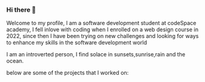 ### Hi there 👋
Welcome to my profile, I am a software development student at codeSpace academy,  I fell inlove with coding when I enrolled on a web design course in 2022, since then I have been trying on new challenges and looking for ways to enhance my skills in the software development world

I am an introverted person, I find solace in sunsets,sunrise,rain and the ocean.

below are some of the projects that I worked on: 


<!--
**lilanga96/Lilanga96** is a ✨ _special_ ✨ repository because its `README.md` (this file) appears on your GitHub profile.

Here are some ideas to get you started:

- 🔭 I’m currently working on ...
- 🌱 I’m currently learning ...
- 👯 I’m looking to collaborate on ...
- 🤔 I’m looking for help with ...
- 💬 Ask me about ...
- 📫 How to reach me: ...
- 😄 Pronouns: ...
- ⚡ Fun fact: ...
-->
